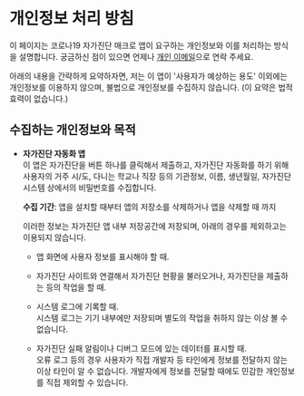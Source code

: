 # 개인정보 처리 방침
이 페이지는 코로나19 자가진단 매크로 앱이 요구하는 개인정보와 이를 처리하는 방식을 설명합니다.
궁금하신 점이 있으면 언제나 [개인 이메일](lhwdev6@outlook.com)으로 연락 주세요.

아래의 내용을 간략하게 요약하자면, 저는 이 앱이 '사용자가 예상하는 용도' 이외에는 개인정보를 이용하지 않으며,
불법으로 개인정보를 수집하지 않습니다. (이 요약은 법적 효력이 없습니다.)


## 수집하는 개인정보와 목적
- **자가진단 자동화 앱**  
  이 앱은 자가진단을 버튼 하나를 클릭해서 제출하고, 자가진단 자동화를 하기 위해
  사용자의 거주 시/도, 다니는 학교나 직장 등의 기관정보, 이름, 생년월일, 자가진단 시스템 상에서의 비밀번호를 수집합니다.
  
  **수집 기간**: 앱을 설치할 때부터 앱의 저장소를 삭제하거나 앱을 삭제할 때 까지
  
  이러한 정보는 자가진단 앱 내부 저장공간에 저장되며, 아래의 경우를 제외하고는 이용되지 않습니다.
  * 앱 화면에 사용자 정보를 표시해야 할 때.
  
  * 자가진단 사이트와 연결해서 자가진단 현황을 불러오거나, 자가진단을 제출하는 등의 작업을 할 때.
  
  * 시스템 로그에 기록할 때.  
    시스템 로그는 기기 내부에만 저장되며 별도의 작업을 취하지 않는 이상 볼 수 없습니다.
  
  * 자가진단 실패 알림이나 디버그 모드에 있는 데이터를 표시할 때.  
    오류 로그 등의 경우 사용자가 직접 개발자 등 타인에게 정보를 전달하지 않는 이상 타인이 알 수 없습니다.
    개발자에게 정보를 전달할 때에도 민감한 개인정보를 직접 제외할 수 있습니다.
  
